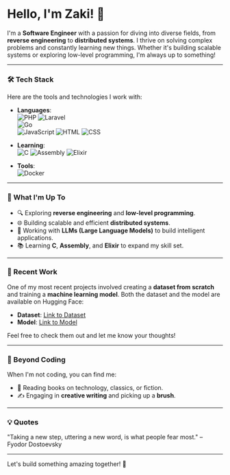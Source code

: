 # Hello, I'm Zaki! 👋

I'm a **Software Engineer** with a passion for diving into diverse fields, from **reverse engineering** to **distributed systems**. I thrive on solving complex problems and constantly learning new things. Whether it's building scalable systems or exploring low-level programming, I'm always up to something!

---

### 🛠️ Tech Stack
Here are the tools and technologies I work with:

- **Languages**:  
  ![PHP](https://img.shields.io/badge/-PHP-777BB4?logo=php&logoColor=white) ![Laravel](https://img.shields.io/badge/-Laravel-FF2D20?logo=laravel&logoColor=white)  
  ![Go](https://img.shields.io/badge/-Golang-00ADD8?logo=go&logoColor=white)  
  ![JavaScript](https://img.shields.io/badge/-JavaScript-F7DF1E?logo=javascript&logoColor=black) ![HTML](https://img.shields.io/badge/-HTML-E34F26?logo=html5&logoColor=white) ![CSS](https://img.shields.io/badge/-CSS-1572B6?logo=css3&logoColor=white)  

- **Learning**:  
  ![C](https://img.shields.io/badge/-C-A8B9CC?logo=c&logoColor=white) ![Assembly](https://img.shields.io/badge/-Assembly-8E8E8E?logo=assemblyscript&logoColor=white) ![Elixir](https://img.shields.io/badge/-Elixir-4B275F?logo=elixir&logoColor=white)  

- **Tools**:  
  ![Docker](https://img.shields.io/badge/-Docker-2496ED?logo=docker&logoColor=white) 

---

### 🚀 What I'm Up To
- 🔍 Exploring **reverse engineering** and **low-level programming**.
- 🌐 Building scalable and efficient **distributed systems**.
- 🤖 Working with **LLMs (Large Language Models)** to build intelligent applications.
- 📚 Learning **C**, **Assembly**, and **Elixir** to expand my skill set.

---

### 🎯 Recent Work
One of my most recent projects involved creating a **dataset from scratch** and training a **machine learning model**. Both the dataset and the model are available on Hugging Face:

- **Dataset**: [Link to Dataset](https://huggingface.co/datasets/MihoZaki/M2Q2)
- **Model**: [Link to Model](https://huggingface.co/MihoZaki/NoT5QL)

Feel free to check them out and let me know your thoughts!

---

### 🌟 Beyond Coding
When I'm not coding, you can find me:
- 📖 Reading books on technology, classics, or fiction.
- ✍️ Engaging in **creative writing** and picking up a **brush**.

---

### 💡 Quotes
"Taking a new step, uttering a new word, is what people fear most." – Fyodor Dostoevsky

---

Let's build something amazing together! 🚀
